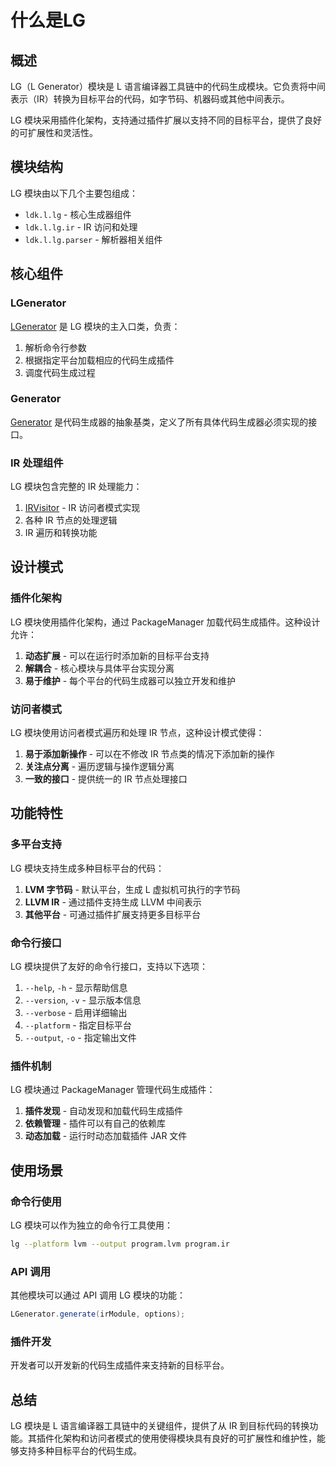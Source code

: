 # 什么是LG

## 概述

LG（L Generator）模块是 L 语言编译器工具链中的代码生成模块。它负责将中间表示（IR）转换为目标平台的代码，如字节码、机器码或其他中间表示。

LG 模块采用插件化架构，支持通过插件扩展以支持不同的目标平台，提供了良好的可扩展性和灵活性。

## 模块结构

LG 模块由以下几个主要包组成：

- `ldk.l.lg` - 核心生成器组件
- `ldk.l.lg.ir` - IR 访问和处理
- `ldk.l.lg.parser` - 解析器相关组件

## 核心组件

### LGenerator

[LGenerator](/lg/lgenerator) 是 LG 模块的主入口类，负责：

1. 解析命令行参数
2. 根据指定平台加载相应的代码生成插件
3. 调度代码生成过程

### Generator

[Generator](/lg/generator) 是代码生成器的抽象基类，定义了所有具体代码生成器必须实现的接口。

### IR 处理组件

LG 模块包含完整的 IR 处理能力：

1. [IRVisitor](/lg/ir-visitor) - IR 访问者模式实现
2. 各种 IR 节点的处理逻辑
3. IR 遍历和转换功能

## 设计模式

### 插件化架构

LG 模块使用插件化架构，通过 PackageManager 加载代码生成插件。这种设计允许：

1. **动态扩展** - 可以在运行时添加新的目标平台支持
2. **解耦合** - 核心模块与具体平台实现分离
3. **易于维护** - 每个平台的代码生成器可以独立开发和维护

### 访问者模式

LG 模块使用访问者模式遍历和处理 IR 节点，这种设计模式使得：

1. **易于添加新操作** - 可以在不修改 IR 节点类的情况下添加新的操作
2. **关注点分离** - 遍历逻辑与操作逻辑分离
3. **一致的接口** - 提供统一的 IR 节点处理接口

## 功能特性

### 多平台支持

LG 模块支持生成多种目标平台的代码：

1. **LVM 字节码** - 默认平台，生成 L 虚拟机可执行的字节码
2. **LLVM IR** - 通过插件支持生成 LLVM 中间表示
3. **其他平台** - 可通过插件扩展支持更多目标平台

### 命令行接口

LG 模块提供了友好的命令行接口，支持以下选项：

1. `--help`, `-h` - 显示帮助信息
2. `--version`, `-v` - 显示版本信息
3. `--verbose` - 启用详细输出
4. `--platform` - 指定目标平台
5. `--output`, `-o` - 指定输出文件

### 插件机制

LG 模块通过 PackageManager 管理代码生成插件：

1. **插件发现** - 自动发现和加载代码生成插件
2. **依赖管理** - 插件可以有自己的依赖库
3. **动态加载** - 运行时动态加载插件 JAR 文件

## 使用场景

### 命令行使用

LG 模块可以作为独立的命令行工具使用：

```bash
lg --platform lvm --output program.lvm program.ir
```

### API 调用

其他模块可以通过 API 调用 LG 模块的功能：

```java
LGenerator.generate(irModule, options);
```

### 插件开发

开发者可以开发新的代码生成插件来支持新的目标平台。

## 总结

LG 模块是 L 语言编译器工具链中的关键组件，提供了从 IR 到目标代码的转换功能。其插件化架构和访问者模式的使用使得模块具有良好的可扩展性和维护性，能够支持多种目标平台的代码生成。